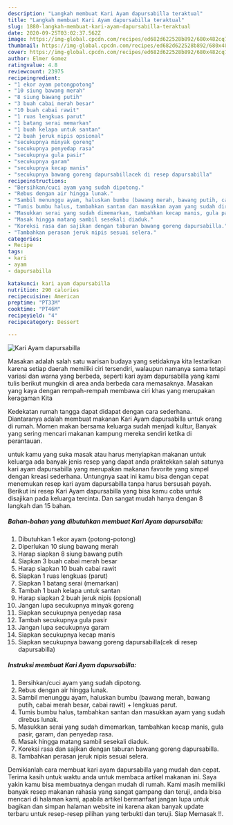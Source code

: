 ```yaml
---
description: "Langkah membuat Kari Ayam dapursabilla teraktual"
title: "Langkah membuat Kari Ayam dapursabilla teraktual"
slug: 1880-langkah-membuat-kari-ayam-dapursabilla-teraktual
date: 2020-09-25T03:02:37.562Z
image: https://img-global.cpcdn.com/recipes/ed682d622528b892/680x482cq70/kari-ayam-dapursabilla-foto-resep-utama.jpg
thumbnail: https://img-global.cpcdn.com/recipes/ed682d622528b892/680x482cq70/kari-ayam-dapursabilla-foto-resep-utama.jpg
cover: https://img-global.cpcdn.com/recipes/ed682d622528b892/680x482cq70/kari-ayam-dapursabilla-foto-resep-utama.jpg
author: Elmer Gomez
ratingvalue: 4.8
reviewcount: 23975
recipeingredient:
- "1 ekor ayam potongpotong"
- "10 siung bawang merah"
- "8 siung bawang putih"
- "3 buah cabai merah besar"
- "10 buah cabai rawit"
- "1 ruas lengkuas parut"
- "1 batang serai memarkan"
- "1 buah kelapa untuk santan"
- "2 buah jeruk nipis opsional"
- "secukupnya minyak goreng"
- "secukupnya penyedap rasa"
- "secukupnya gula pasir"
- "secukupnya garam"
- "secukupnya kecap manis"
- "secukupnya bawang goreng dapursabillacek di resep dapursabilla"
recipeinstructions:
- "Bersihkan/cuci ayam yang sudah dipotong."
- "Rebus dengan air hingga lunak."
- "Sambil menunggu ayam, haluskan bumbu (bawang merah, bawang putih, cabai merah besar, cabai rawit) + lengkuas parut."
- "Tumis bumbu halus, tambahkan santan dan masukkan ayam yang sudah direbus lunak."
- "Masukkan serai yang sudah dimemarkan, tambahkan kecap manis, gula pasir, garam, dan penyedap rasa."
- "Masak hingga matang sambil sesekali diaduk."
- "Koreksi rasa dan sajikan dengan taburan bawang goreng dapursabilla."
- "Tambahkan perasan jeruk nipis sesuai selera."
categories:
- Recipe
tags:
- kari
- ayam
- dapursabilla

katakunci: kari ayam dapursabilla 
nutrition: 290 calories
recipecuisine: American
preptime: "PT33M"
cooktime: "PT46M"
recipeyield: "4"
recipecategory: Dessert

---
```



![Kari Ayam dapursabilla](https://img-global.cpcdn.com/recipes/ed682d622528b892/680x482cq70/kari-ayam-dapursabilla-foto-resep-utama.jpg)

Masakan adalah salah satu warisan budaya yang setidaknya kita lestarikan karena setiap daerah memiliki ciri tersendiri, walaupun namanya sama tetapi variasi dan warna yang berbeda, seperti kari ayam dapursabilla yang kami tulis berikut mungkin di area anda berbeda cara memasaknya. Masakan yang kaya dengan rempah-rempah membawa ciri khas yang merupakan keragaman Kita



Kedekatan rumah tangga dapat didapat dengan cara sederhana. Diantaranya adalah membuat makanan Kari Ayam dapursabilla untuk orang di rumah. Momen makan bersama keluarga sudah menjadi kultur, Banyak yang sering mencari makanan kampung mereka sendiri ketika di perantauan.

untuk kamu yang suka masak atau harus menyiapkan makanan untuk keluarga ada banyak jenis resep yang dapat anda praktekkan salah satunya kari ayam dapursabilla yang merupakan makanan favorite yang simpel dengan kreasi sederhana. Untungnya saat ini kamu bisa dengan cepat menemukan resep kari ayam dapursabilla tanpa harus bersusah payah.
Berikut ini resep Kari Ayam dapursabilla yang bisa kamu coba untuk disajikan pada keluarga tercinta. Dan sangat mudah hanya dengan 8 langkah dan 15 bahan.


<!--inarticleads1-->

##### Bahan-bahan yang dibutuhkan membuat Kari Ayam dapursabilla:

1. Dibutuhkan 1 ekor ayam (potong-potong)
1. Diperlukan 10 siung bawang merah
1. Harap siapkan 8 siung bawang putih
1. Siapkan 3 buah cabai merah besar
1. Harap siapkan 10 buah cabai rawit
1. Siapkan 1 ruas lengkuas (parut)
1. Siapkan 1 batang serai (memarkan)
1. Tambah 1 buah kelapa untuk santan
1. Harap siapkan 2 buah jeruk nipis (opsional)
1. Jangan lupa secukupnya minyak goreng
1. Siapkan secukupnya penyedap rasa
1. Tambah secukupnya gula pasir
1. Jangan lupa secukupnya garam
1. Siapkan secukupnya kecap manis
1. Siapkan secukupnya bawang goreng dapursabilla(cek di resep dapursabilla)




<!--inarticleads2-->

##### Instruksi membuat  Kari Ayam dapursabilla:

1. Bersihkan/cuci ayam yang sudah dipotong.
1. Rebus dengan air hingga lunak.
1. Sambil menunggu ayam, haluskan bumbu (bawang merah, bawang putih, cabai merah besar, cabai rawit) + lengkuas parut.
1. Tumis bumbu halus, tambahkan santan dan masukkan ayam yang sudah direbus lunak.
1. Masukkan serai yang sudah dimemarkan, tambahkan kecap manis, gula pasir, garam, dan penyedap rasa.
1. Masak hingga matang sambil sesekali diaduk.
1. Koreksi rasa dan sajikan dengan taburan bawang goreng dapursabilla.
1. Tambahkan perasan jeruk nipis sesuai selera.




Demikianlah cara membuat kari ayam dapursabilla yang mudah dan cepat. Terima kasih untuk waktu anda untuk membaca artikel makanan ini. Saya yakin kamu bisa membuatnya dengan mudah di rumah. Kami masih memiliki banyak resep makanan rahasia yang sangat gampang dan teruji, anda bisa mencari di halaman kami, apabila artikel bermanfaat jangan lupa untuk bagikan dan simpan halaman website ini karena akan banyak update terbaru untuk resep-resep pilihan yang terbukti dan teruji. Siap Memasak !!. 
